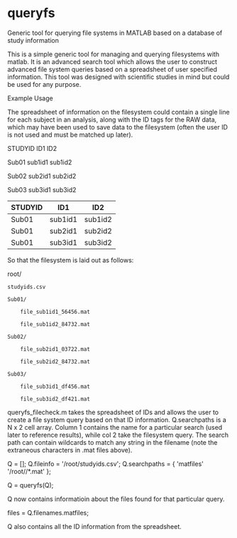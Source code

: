 # queryfs
Generic tool for querying file systems in MATLAB based on a database of study information

This is a simple generic tool for managing and querying filesystems with matlab. It is an advanced search tool which allows the user to construct advanced file system queries based on a spreadsheet of user specified information. This tool was designed with scientific studies in mind but could be used for any purpose. 

Example Usage

The spreadsheet of information on the filesystem could contain a single line for each subject in an analysis, along with the ID tags for the RAW data, which may have been used to save data to the filesystem (often the user ID is not used and must be matched up later).

STUDYID	ID1	    ID2

Sub01	  sub1id1	sub1id2

Sub02	  sub2id1	sub2id2

Sub03	  sub3id1	sub3id2

STUDYID | ID1 | ID2
--- | --- | ---
Sub01 | sub1id1 | sub1id2
Sub01 | sub2id1 | sub2id2
Sub01 | sub3id1 | sub3id2

So that the filesystem is laid out as follows:

root/

    studyids.csv
  
    Sub01/
  
        file_sub1id1_56456.mat
    
        file_sub1id2_84732.mat
    
    Sub02/
  
        file_sub2id1_03722.mat
    
        file_sub2id2_84732.mat
    
    Sub03/
  
        file_sub3id1_df456.mat
    
        file_sub3id2_df421.mat
  
queryfs_filecheck.m takes the spreadsheet of IDs and allows the user to create a file system query based on that ID information. Q.searchpaths is a N x 2 cell array. Column 1 contains the name for a particular search (used later to reference results), while col 2 take the filesystem query. The search path can contain wildcards to match any string in the filename (note the extraneous characters in .mat files above).
 
Q = [];
Q.fileinfo = '/root/studyids.csv';
Q.searchpaths = {
    'matfiles' '/root/<ID1>/<ID2>*.mat'
    };

Q = queryfs(Q);

Q now contains informatioin about the files found for that particular query.

files = Q.filenames.matfiles;

Q also contains all the ID information from the spreadsheet.



